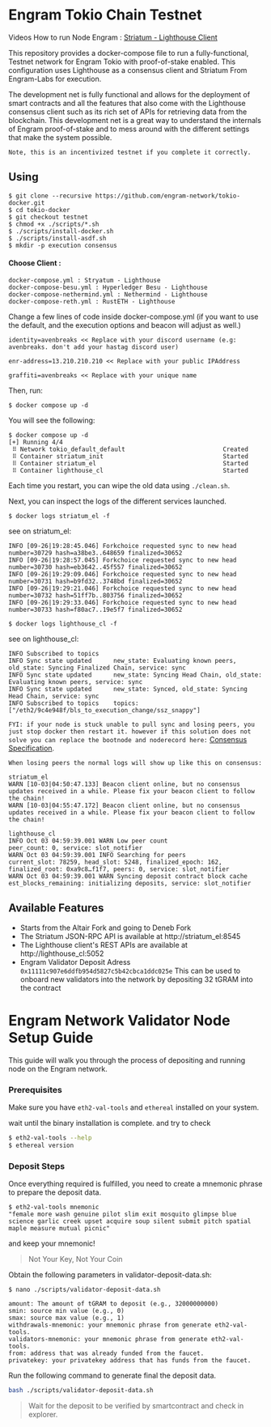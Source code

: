 # Engram Tokio Chain Testnet 

Videos How to run Node Engram : [Striatum - Lighthouse Client](https://youtu.be/mkaovEDIASo)

This repository provides a docker-compose file to run a fully-functional, Testnet network for Engram Tokio with proof-of-stake enabled. This configuration uses Lighthouse as a consensus client and Striatum From Engram-Labs for execution.

The development net is fully functional and allows for the deployment of smart contracts and all the features that also come with the Lighthouse consensus client such as its rich set of APIs for retrieving data from the blockchain. This development net is a great way to understand the internals of Engram proof-of-stake and to mess around with the different settings that make the system possible.

`Note, this is an incentivized testnet if you complete it correctly.`

## Using

```
$ git clone --recursive https://github.com/engram-network/tokio-docker.git 
$ cd tokio-docker
$ git checkout testnet
$ chmod +x ./scripts/*.sh
$ ./scripts/install-docker.sh
$ ./scripts/install-asdf.sh
$ mkdir -p execution consensus
```

#### Choose Client : 
```
docker-compose.yml : Stryatum - Lighthouse
docker-compose-besu.yml : Hyperledger Besu - Lighthouse
docker-compose-nethermind.yml : Nethermind - Lighthouse
docker-compose-reth.yml : RustETH - Lighthouse
```

Change a few lines of code inside docker-compose.yml (if you want to use the default, and the execution options and beacon will adjust as well.)

```
identity=avenbreaks << Replace with your discord username (e.g: avenbreaks. don't add your hastag discord user)

enr-address=13.210.210.210 << Replace with your public IPAddress

graffiti=avenbreaks << Replace with your unique name
```

Then, run:
```
$ docker compose up -d
```

You will see the following:
```
$ docker compose up -d
[+] Running 4/4
 ⠿ Network tokio_default_default                           Created
 ⠿ Container striatum_init                                 Started
 ⠿ Container striatum_el                                   Started
 ⠿ Container lighthouse_cl                                 Started
```

Each time you restart, you can wipe the old data using `./clean.sh`.

Next, you can inspect the logs of the different services launched. 


```
$ docker logs striatum_el -f
```

see on striatum_el:
```
INFO [09-26|19:28:45.046] Forkchoice requested sync to new head    number=30729 hash=a38be3..648659 finalized=30652
INFO [09-26|19:28:57.045] Forkchoice requested sync to new head    number=30730 hash=eb3642..45f557 finalized=30652
INFO [09-26|19:29:09.046] Forkchoice requested sync to new head    number=30731 hash=b9fd32..3748bd finalized=30652
INFO [09-26|19:29:21.046] Forkchoice requested sync to new head    number=30732 hash=51ff7b..803756 finalized=30652
INFO [09-26|19:29:33.046] Forkchoice requested sync to new head    number=30733 hash=f80ac7..19e5f7 finalized=30652
```

```
$ docker logs lighthouse_cl -f
```

see on lighthouse_cl: 
```
INFO Subscribed to topics
INFO Sync state updated      new_state: Evaluating known peers, old_state: Syncing Finalized Chain, service: sync
INFO Sync state updated      new_state: Syncing Head Chain, old_state: Evaluating known peers, service: sync
INFO Sync state updated      new_state: Synced, old_state: Syncing Head Chain, service: sync
INFO Subscribed to topics    topics: ["/eth2/9c4e948f/bls_to_execution_change/ssz_snappy"]
```

```FYI: if your node is stuck unable to pull sync and losing peers, you just stop docker then restart it. however if this solution does not solve you can replace the bootnode and noderecord here:```
[Consensus Specification](https://stryatum.s3.ap-southeast-1.amazonaws.com/custom_config_data.tar.xz).

```
When losing peers the normal logs will show up like this on consensus: 

striatum_el
WARN [10-03|04:50:47.133] Beacon client online, but no consensus updates received in a while. Please fix your beacon client to follow the chain! 
WARN [10-03|04:55:47.172] Beacon client online, but no consensus updates received in a while. Please fix your beacon client to follow the chain!

lighthouse_cl
INFO Oct 03 04:59:39.001 WARN Low peer count                          peer_count: 0, service: slot_notifier
WARN Oct 03 04:59:39.001 INFO Searching for peers                     current_slot: 78259, head_slot: 5248, finalized_epoch: 162, finalized_root: 0xa9c8…f1f7, peers: 0, service: slot_notifier
WARN Oct 03 04:59:39.001 WARN Syncing deposit contract block cache    est_blocks_remaining: initializing deposits, service: slot_notifier
```

## Available Features
- Starts from the Altair Fork and going to Deneb Fork 
- The Striatum JSON-RPC API is available at http://striatum_el:8545
- The Lighthouse client's REST APIs are available at http://lighthouse_cl:5052
- Engram Validator Deposit Adress `0x11111c907e6ddfb954d5827c5b42cbca1ddc025e` This can be used to onboard new validators into the network by depositing 32 tGRAM into the contract

# Engram Network Validator Node Setup Guide
This guide will walk you through the process of depositing and running node on the Engram network.

### Prerequisites
Make sure you have ```eth2-val-tools``` and ```ethereal``` installed on your system.

wait until the binary installation is complete. and try to check

```sh
$ eth2-val-tools --help
$ ethereal version
```

### Deposit Steps
Once everything required is fulfilled, you need to create a mnemonic phrase to prepare the deposit data.

```console
$ eth2-val-tools mnemonic 
"female more wash genuine pilot slim exit mosquito glimpse blue science garlic creek upset acquire soup silent submit pitch spatial maple measure mutual picnic"
```
and keep your mnemonic!
> Not Your Key, Not Your Coin


Obtain the following parameters in validator-deposit-data.sh:

```console
$ nano ./scripts/validator-deposit-data.sh
```

```
amount: The amount of tGRAM to deposit (e.g., 32000000000)
smin: source min value (e.g., 0)
smax: source max value (e.g., 1)
withdrawals-mnemonic: your mnemonic phrase from generate eth2-val-tools.
validators-mnemonic: your mnemonic phrase from generate eth2-val-tools.
from: address that was already funded from the faucet.
privatekey: your privatekey address that has funds from the faucet.
```
Run the following command to generate final the deposit data.

```bash
bash ./scripts/validator-deposit-data.sh
```

> Wait for the deposit to be verified by smartcontract and check in explorer.
